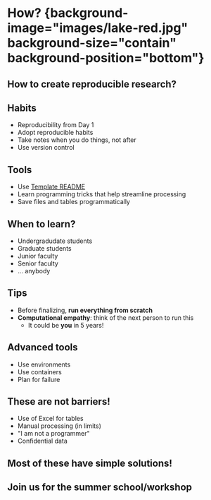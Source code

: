 # How? {background-image="images/lake-red.jpg" background-size="contain" background-position="bottom"}

## How to create reproducible research?

## Habits

- Reproducibility from Day 1
- Adopt reproducible habits
- Take notes when you do things, not after
- Use version control

## Tools

- Use [Template README](https://social-science-data-editors.github.io/template_README/)
- Learn programming tricks that help streamline processing
- Save files and tables programmatically

## When to learn?

- Undergradudate students
- Graduate students
- Junior faculty
- Senior faculty
- ... anybody

## Tips

- Before finalizing, **run everything from scratch**
- **Computational empathy**: think of the next person to run this
  - It could be **you** in 5 years!

## Advanced tools

- Use environments
- Use containers
- Plan for failure

## These are not barriers!

- Use of Excel for tables
- Manual processing (in limits)
- "I am not a programmer"
- Confidential data

## Most of these have simple solutions!

## Join us for the summer school/workshop



